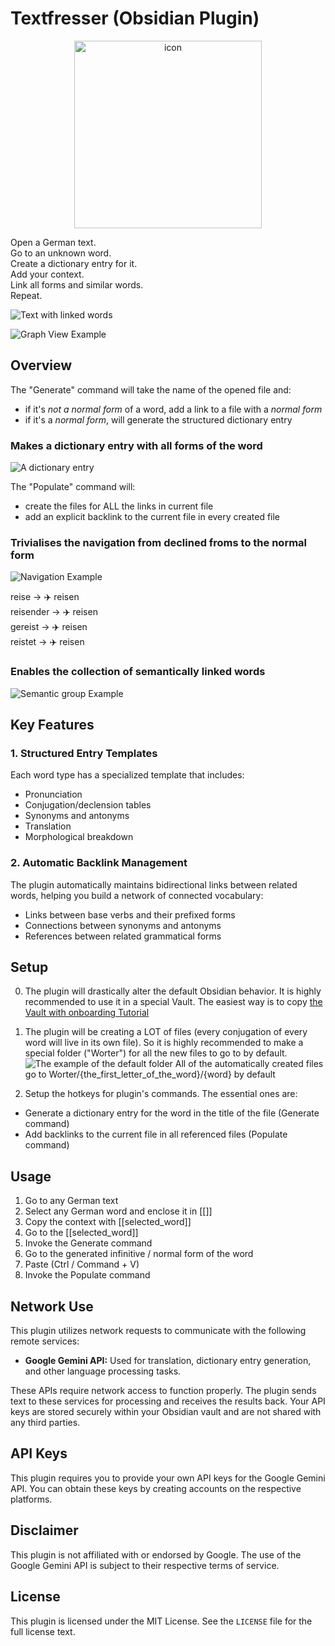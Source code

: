 # Textfresser (Obsidian Plugin)

<p align="center">
   <img src="img/new-icon.png" alt="icon" width="300"/>
</p>

Open a German text.\
Go to an unknown word.\
Create a dictionary entry for it.\
Add your context.\
Link all forms and similar words.\
Repeat.

![Text with linked words](img/new-text-and-links.png)

![Graph View Example](img/new-graph.png)

## Overview

The "Generate" command will take the name of the opened file and:

- if it's _not a normal form_ of a word, add a link to a file with a _normal form_
- if it's a _normal form_, will generate the structured dictionary entry

### Makes a dictionary entry with all forms of the word
![A dictionary entry](img/new-note.png)

The "Populate" command will:

- create the files for ALL the links in current file
- add an explicit backlink to the current file in every created file

### Trivialises the navigation from declined froms to the normal form

![Navigation Example](img/navigation.png)

reise → ✈️ reisen\
reisender → ✈️ reisen\
gereist → ✈️ reisen\
reistet → ✈️ reisen

### Enables the collection of semantically linked words

![Semantic group Example](img/explain-example.png)

## Key Features

### 1. Structured Entry Templates

Each word type has a specialized template that includes:

- Pronunciation
- Conjugation/declension tables
- Synonyms and antonyms
- Translation
- Morphological breakdown

### 2. Automatic Backlink Management

The plugin automatically maintains bidirectional links between related words, helping you build a network of connected vocabulary:

- Links between base verbs and their prefixed forms
- Connections between synonyms and antonyms
- References between related grammatical forms

## Setup

0. The plugin will drastically alter the default Obsidian behavior. It is highly recommended to use it in a special Vault. The easiest way is to copy [the Vault with onboarding Tutorial](https://github.com/clockblocker/Textfresser_vault)

1. The plugin will be creating a LOT of files (every conjugation of every word will live in its own file). So it is highly recommended to make a special folder ("Worter") for all the new files to go to by default.
   ![The example of the default folder](img/worter.png)
   All of the automatically created files go to Worter/{the_first_letter_of_the_word}/{word} by default

2. Setup the hotkeys for plugin's commands. The essential ones are:

- Generate a dictionary entry for the word in the title of the file (Generate command)
- Add backlinks to the current file in all referenced files (Populate command)

## Usage

1. Go to any German text
2. Select any German word and enclose it in [[]]
3. Copy the context with [[selected_word]]
4. Go to the [[selected_word]]
5. Invoke the Generate command
6. Go to the generated infinitive / normal form of the word
7. Paste (Ctrl / Command + V)
8. Invoke the Populate command

## Network Use

This plugin utilizes network requests to communicate with the following remote services:

- **Google Gemini API:** Used for translation, dictionary entry generation, and other language processing tasks.

These APIs require network access to function properly. The plugin sends text to these services for processing and receives the results back. Your API keys are stored securely within your Obsidian vault and are not shared with any third parties.

## API Keys

This plugin requires you to provide your own API keys for the Google Gemini API. You can obtain these keys by creating accounts on the respective platforms.

## Disclaimer

This plugin is not affiliated with or endorsed by Google. The use of the Google Gemini API is subject to their respective terms of service.

## License

This plugin is licensed under the MIT License. See the `LICENSE` file for the full license text.
